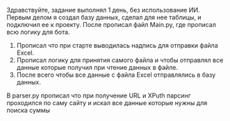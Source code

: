 Здравствуйте, задание выполнял 1 день, без использование ИИ.
Первым делом я создал базу данных, сделал для нее таблицы, и подключил ее к проекту.
После прописал файл Main.py, где прописал всю логику для бота.
  1. Прописал что при старте выводилась надпись для отправки файла Excel.
  2. Прописал логику для принятия самого файла и чтобы отправлял все данные которые получил при чтение данных в файле.
  3. После всего чтобы все данные с файла Excel отправлялись в базу данных.


В parser.py прописал что при получение URL и XPuth парсинг проходился по саму сайту и искал все данные которые нужны для поиска суммы
